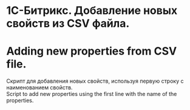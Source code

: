 # 1С-Битрикс. Добавление новых свойств из CSV файла.
# Adding new properties from CSV file.
Скрипт для добавления новых свойств, используя первую строку с наименованием свойств. </br>
Script to add new properties using the first line with the name of the properties.
</br></br>

